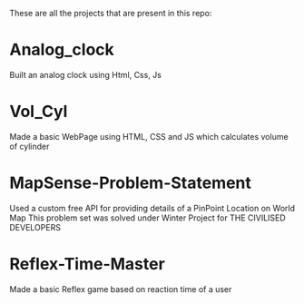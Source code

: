These are all the projects that are present in this repo:


# Analog_clock
Built an analog clock using Html, Css, Js

# Vol_Cyl
Made a basic WebPage using HTML, CSS and JS which calculates volume of cylinder

# MapSense-Problem-Statement
Used a custom free API for providing details of a PinPoint Location on World Map
This problem set was solved under Winter Project for THE CIVILISED DEVELOPERS

# Reflex-Time-Master
Made a basic Reflex game based on reaction time of a user 
